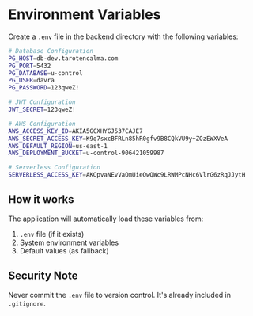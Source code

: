 # Environment Variables

Create a `.env` file in the backend directory with the following variables:

```bash
# Database Configuration
PG_HOST=db-dev.tarotencalma.com
PG_PORT=5432
PG_DATABASE=u-control
PG_USER=davra
PG_PASSWORD=123qweZ!

# JWT Configuration
JWT_SECRET=123qweZ!

# AWS Configuration
AWS_ACCESS_KEY_ID=AKIA5GCXHYGJ537CAJE7
AWS_SECRET_ACCESS_KEY=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
AWS_DEFAULT_REGION=us-east-1
AWS_DEPLOYMENT_BUCKET=u-control-906421059987

# Serverless Configuration
SERVERLESS_ACCESS_KEY=AKOpvaNEvVaOmUieOwQWc9LRWMPcNHc6VlrG6zRqJJytH
```

## How it works

The application will automatically load these variables from:
1. `.env` file (if it exists)
2. System environment variables
3. Default values (as fallback)

## Security Note

Never commit the `.env` file to version control. It's already included in `.gitignore`.
